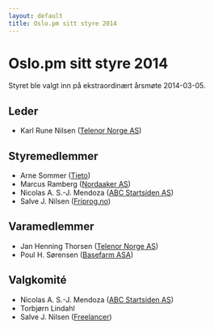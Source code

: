 ```yaml
---
layout: default
title: Oslo.pm sitt styre 2014
---
```


# Oslo.pm sitt styre 2014

Styret ble valgt inn p&aring; ekstraordin&aelig;rt &aring;rsm&oslash;te
2014-03-05.

## Leder

* Karl Rune Nilsen (<a href="http://telenor.no/">Telenor Norge AS</a>)

## Styremedlemmer

* Arne Sommer (<a href="http://tieto.no/">Tieto</a>)
* Marcus Ramberg (<a href="http://nordaaker.no/">Nordaaker AS</a>)
* Nicolas A. S.-J. Mendoza (<a href="http://startsiden.no/">ABC Startsiden AS</a>)
* Salve J. Nilsen (<a href="http://friprog.no/">Friprog.no</a>)

## Varamedlemmer

* Jan Henning Thorsen (<a href="http://telenor.no/">Telenor Norge AS</a>)
* Poul H. S&oslash;rensen (<a href="http://basefarm.no/">Basefarm ASA</a>)

## Valgkomit&eacute;

* Nicolas A. S.-J. Mendoza (<a href="http://startsiden.no/">ABC Startsiden AS</a>)
* Torbj&oslash;rn Lindahl <!--  (<a href="http:///"></a>) -->
* Salve J. Nilsen (<a href="http://code.foo.no/">Freelancer</a>)
